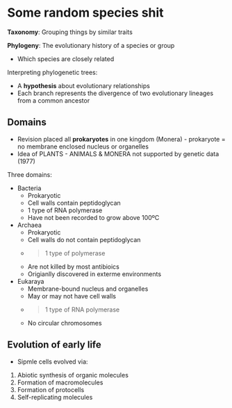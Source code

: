 # Some random species shit

**Taxonomy**: Grouping things by similar traits

**Phylogeny**: The evolutionary history of a species or group

- Which species are closely related

Interpreting phylogenetic trees:

- A **hypothesis** about evolutionary relationships
- Each branch represents the divergence of two evolutionary lineages from a common ancestor

## Domains

- Revision placed all **prokaryotes** in one kingdom (Monera) - prokaryote = no membrane enclosed nucleus or organelles
- Idea of PLANTS - ANIMALS & MONERA not supported by genetic data (1977)

Three domains:

- Bacteria
	- Prokaryotic
	- Cell walls contain peptidoglycan
	- 1 type of RNA polymerase
	- Have not been recorded to grow above 100ºC
- Archaea
	- Prokaryotic
	- Cell walls do not contain peptidoglycan
	- > 1 type of polymerase
	- Are not killed by most antibioics
	- Origianlly discovered in exterme environments
- Eukaraya
	- Membrane-bound nucleus and organelles
	- May or may not have cell walls
	- > 1 type of RNA polymerase
	- No circular chromosomes

## Evolution of early life

- Sipmle cells evolved via:

1. Abiotic synthesis of organic molecules
2. Formation of macromolecules
3. Formation of protocells
4. Self-replicating molecules